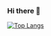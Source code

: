 ### Hi there 👋

[![Top Langs](https://github-readme-stats.vercel.app/api/top-langs/?username=beatriz5&layout=compact)](https://github.com/beatriz5)

<!--
**beatriz5/beatriz5** is a ✨ _special_ ✨ repository because its `README.md` (this file) appears on your GitHub profile.

Here are some ideas to get you started:

- 🔭 I’m currently working on ...
- 🌱 I’m currently learning ...
- 👯 I’m looking to collaborate on ...
- 🤔 I’m looking for help with ...
- 💬 Ask me about ...
- 📫 How to reach me: ...
- 😄 Pronouns: ...
- ⚡ Fun fact: ...
-->
